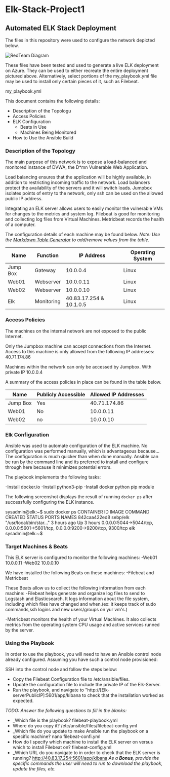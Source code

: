 # Elk-Stack-Project1
## Automated ELK Stack Deployment

The files in this repository were used to configure the network depicted below.

![RedTeam Diagram](https://user-images.githubusercontent.com/90080030/146150661-25b64bf6-1ed5-4b00-b533-75015af9a051.png)


These files have been tested and used to generate a live ELK deployment on Azure. They can be used to either recreate the entire deployment pictured above. Alternatively, select portions of the my_playbook.yml file may be used to install only certain pieces of it, such as Filebeat.

  my_playbook.yml

This document contains the following details:
- Description of the Topologu
- Access Policies
- ELK Configuration
  - Beats in Use
  - Machines Being Monitored
- How to Use the Ansible Build


### Description of the Topology

The main purpose of this network is to expose a load-balanced and monitored instance of DVWA, the D*mn Vulnerable Web Application.

Load balancing ensures that the application will be highly available, in addition to restricting incoming traffic to the network.
Load balancers protect the availability of the servers and it will switch loads. Jumpbox isolates points of entry to the network, only ssh can be used on the allowed public IP address. 

Integrating an ELK server allows users to easily monitor the vulnerable VMs for changes to the metrics and system log.
Filebeat is good for monitoring and collecting log files from Virtual Machines.
Metricbeat records the health of a computer.

The configuration details of each machine may be found below.
_Note: Use the [Markdown Table Generator](http://www.tablesgenerator.com/markdown_tables) to add/remove values from the table_.

| Name     | Function | IP Address | Operating System |
|----------|----------|------------|------------------|
| Jump Box | Gateway  | 10.0.0.4   | Linux            |
| Web01    | Webserver| 10.0.0.11  | Linux            |
| Web02    | Webserver| 10.0.0.10  | Linux            |
| Elk      |Monitoring| 40.83.17.254 & 10.1.0.5|Linux |

### Access Policies

The machines on the internal network are not exposed to the public Internet. 

Only the Jumpbox machine can accept connections from the Internet. Access to this machine is only allowed from the following IP addresses:
40.71.174.86

Machines within the network can only be accessed by Jumpbox. With private IP 10.0.0.4 


A summary of the access policies in place can be found in the table below.

| Name     | Publicly Accessible | Allowed IP Addresses |
|----------|---------------------|----------------------|
| Jump Box | Yes                 | 40.71.174.86         |
| Web01    | No                  | 10.0.0.11            |
| Web02    | no                  | 10.0.0.10            |

### Elk Configuration

Ansible was used to automate configuration of the ELK machine. No configuration was performed manually, which is advantageous because...
The configuration is much quicker than when done manually. Ansible can be run by the command line and its preferred to install and configure through here because it minimizes potential errors.

The playbook implements the following tasks:

-Install docker.io
-Install python3-pip
-Install docker python pip module

The following screenshot displays the result of running `docker ps` after successfully configuring the ELK instance.

sysadmin@elk:~$ sudo docker ps
CONTAINER ID        IMAGE               COMMAND                  CREATED             STATUS              PORTS                                                                              NAMES
842caa422ed8        sebp/elk            "/usr/local/bin/star…"   3 hours ago         Up 3 hours          0.0.0.0:5044->5044/tcp, 0.0.0.0:5601->5601/tcp, 0.0.0.0:9200->9200/tcp, 9300/tcp   elk
sysadmin@elk:~$

### Target Machines & Beats
This ELK server is configured to monitor the following machines:
-Web01 10.0.0.11
-Web02 10.0.0.10

We have installed the following Beats on these machines:
-Filebeat and Metricbeat

These Beats allow us to collect the following information from each machine:
-Filebeat helps generate and organize log files to send to Logstash and Elasticsearch. It logs information about the file system, including which files have changed and when.(ex: it keeps track of sudo commands,ssh logins and new users/groups on yur vm's.)

-Metricbeat monitors the health of your Virtual Machines. It also collects metrics from the operating system CPU usage and active services runned by the server.

### Using the Playbook
In order to use the playbook, you will need to have an Ansible control node already configured. Assuming you have such a control node provisioned: 

SSH into the control node and follow the steps below:
- Copy the Filebeat Configuration file to /etc/ansible/files.
- Update the configuration file to include the private IP of the Elk-Server.
- Run the playbook, and navigate to "http://[Elk-serverPublicIP]:5601/app/kibana to check that the installation worked as expected.

_TODO: Answer the following questions to fill in the blanks:_
- _Which file is the playbook? 
filebeat-playbook.yml
- Where do you copy it?
/etc/ansible/files/filebeat-config.yml
- _Which file do you update to make Ansible run the playbook on a specific machine?
nano filebeat-confi.yml
-   How do I specify which machine to install the ELK server on versus which to install Filebeat on?
  filebeat-config.yml
- _Which URL do you navigate to in order to check that the ELK server is running?
http://40.83.17.254:5601/app/kibana
_As a **Bonus**, provide the specific commands the user will need to run to download the playbook, update the files, etc._
